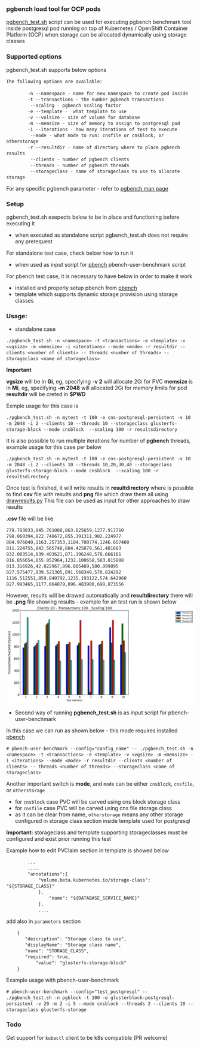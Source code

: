 ### pgbench load tool for OCP pods 


[pgbench_test.sh](https://github.com/ekuric/openshift/blob/master/postgresql/pgbench_test.sh) script can be used for executing pgbench benchmark tool
inside postgresql pod running on top of Kubernetes / OpenShift Container Platform (OCP) when storage can be allocated 
dynamically using storage classes

### Supported options 

pgbench_test.sh supports below options 

``` 
The following options are available:

		-n --namespace - name for new namespace to create pod inside
		-t --transactions - the number pgbench transactions
		 --scaling - pgbench scaling factor
		-e --template -  what template to use
		-v --volsize - size of volume for database
		-m --memsize - size of memory to assign to postgresql pod
		-i --iterations - how many iterations of test to execute
		 --mode - what mode to run: cnsfile or cnsblock, or otherstorage
		-r --resultdir - name of directory where to place pgbench results
		 --clients - number of pgbench clients
		 --threads - number of pgbench threads
		 --storageclass - name of storageclass to use to allocate storage

``` 

For any specific pgbench parameter - refer to [pgbench man page](https://www.systutorials.com/docs/linux/man/1-pgbench/)

### Setup

pgbench_test.sh exepects below to be in place and functioning before executing it

- when executed as standalone script pgbench_test.sh does not require any prerequest 

For standalone test case, check below how to run it

- when used as input script for [pbench](https://github.com/distributed-system-analysis/pbench) pbench-user-benchmark script

For pbench test case, it is necessary to have below in order to make it work 

- installed and properly setup pbench from [pbench](https://github.com/distributed-system-analysis/pbench)
- template which supports dynamic storage provision using storage classes

### Usage:  

- standalone case 

```
./pgbench_test.sh -n <namespace> -t <transactions> -e <template> -v <vgsize> -m <memsize> -i <iterations> --mode <mode> -r resultdir --clients <number of clients> -- threads <number of threads> --storageclass <name of storageclass>
```

**Important**

**vgsize** will be in **Gi**, eg, specifying **-v 2** will allocate 2Gi for PVC 
**memsize** is in **Mi**, eg, specifying **-m 2048** will allocated 2Gi for memory limits for pod
**resultdir** will be creted in **$PWD** 

Exmple usage for this case is 

```
./pgbench_test.sh -n mytest -t 100 -e cns-postgresql-persistent -v 10 -m 2048 -i 2 --clients 10 --threads 10 --storageclass glusterfs-storage-block --mode cnsblock  --scaling 100 -r resultsdirectory 
``` 
It is also possible to run multiple iterations for number of **pgbench** threads, example usage for this case per below 

```
./pgbench_test.sh -n mytest -t 100 -e cns-postgresql-persistent -v 10 -m 2048 -i 2 --clients 10 --threads 10,20,30,40 --storageclass glusterfs-storage-block --mode cnsblock  --scaling 100 -r resultsdirectory 
``` 

Once test is finished, it will write results in **resultdirectory** where is possible to find **csv** file with results and **png** file which draw them all using [drawresults.py](https://raw.githubusercontent.com/ekuric/openshift/master/postgresql/drawresults.py)
This file can be used as input for other approaches to draw results 

**.csv** file will be like 
``` Thread-10,Thread-20,Thread-30,Thread-40
779.783033,845.761088,863.825659,1277.917710
798.060394,822.748672,855.191311,902.224977
804.976040,1163.257353,1184.700774,1246.657400
811.224755,842.565748,884.425879,561.481683
832.003514,839.403621,871.196248,570.666161
816.856654,855.852964,1232.100658,583.815808
813.316926,42.022967,896.805489,580.899895
827.575477,839.521305,891.568349,578.824292
1116.512551,859.840792,1235.193122,574.642960
827.993465,1177.664879,896.483900,698.873556
``` 

However, results will be drawed automatically and **resultdirectory** there will be **.png** file showing results - example for an test run is shown below 
![pgbench results](https://github.com/ekuric/openshift/blob/master/postgresql/pgbench_results_storageclass_glusterfs-storage-block_clients_10_transactions_100_scaling_100.png) 



- Second way of running **pgbench_test.sh** is as input script for pbench-user-benchmark 

In this case we can run as shown below - this mode requires installed [pbench](https://github.com/distributed-system-analysis/pbench)
```
# pbench-user-benchmark --config="config_name" -- ./pgbench_test.sh -n <namespace> -t <transactions> -e <template> -v <vgsize> -m <memsize> -i <iterations> --mode <mode> -r resultdir --clients <number of clients> -- threads <number of threads> --storageclass <name of storageclass> 
``` 

Another important switch is **mode**, and ```mode``` can be either ```cnsblock```, ```cnsfile```, or ```otherstorage```  


- for `cnsblock` case PVC will be carved using cns block storage class  
- for `cnsfile` case  PVC will be carved using cns file storage class 
- as it can be clear from name, ```otherstorage``` means any other storage configured in storage class section inside template used for postgresql 

**Important:** storageclass and template supporting storageclasses must be configured and exist prior running this test


Example how to edit PVClaim section in template is showed below 

``` 
        ...
        ....
		"annotations":{
			"volume.beta.kubernetes.io/storage-class": "${STORAGE_CLASS}"	
			}, 
                "name": "${DATABASE_SERVICE_NAME}"
            },
            ....
``` 

add also in ```parameters``` section 

```
	{
	   "description": "Storage class to use",
	   "displayName": "Storage class name",
	   "name": "STORAGE_CLASS",
	   "required": true, 
           "value": "glusterfs-storage-block" 
	}
``` 


Example usage with pbench-user-benchmark 

``` 
# pbench-user-benchmark --config="test_postgresql" -- ./pgbench_test.sh -n pgblock -t 100 -e glusterblock-postgresql-persistent -v 20 -m 2 -i 5 --mode cnsblock --threads 2 --clients 10 --storageclass glusterfs-storage 
``` 



### Todo 

Get support for ```kubectl``` client to be k8s compatible (PR welcome)
